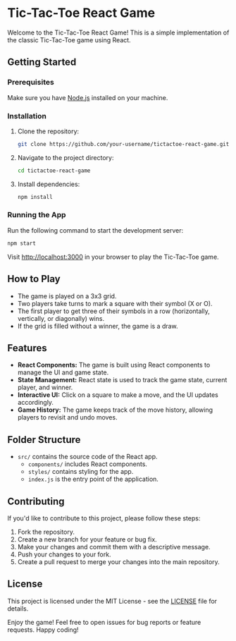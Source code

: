 # Tic-Tac-Toe React Game

Welcome to the Tic-Tac-Toe React Game! This is a simple implementation of the classic Tic-Tac-Toe game using React.

## Getting Started

### Prerequisites

Make sure you have [Node.js](https://nodejs.org/) installed on your machine.

### Installation

1. Clone the repository:

    ```bash
    git clone https://github.com/your-username/tictactoe-react-game.git
    ```

2. Navigate to the project directory:

    ```bash
    cd tictactoe-react-game
    ```

3. Install dependencies:

    ```bash
    npm install
    ```

### Running the App

Run the following command to start the development server:

```bash
npm start
```

Visit [http://localhost:3000](http://localhost:3000) in your browser to play the Tic-Tac-Toe game.

## How to Play

- The game is played on a 3x3 grid.
- Two players take turns to mark a square with their symbol (X or O).
- The first player to get three of their symbols in a row (horizontally, vertically, or diagonally) wins.
- If the grid is filled without a winner, the game is a draw.

## Features

- **React Components:** The game is built using React components to manage the UI and game state.
- **State Management:** React state is used to track the game state, current player, and winner.
- **Interactive UI:** Click on a square to make a move, and the UI updates accordingly.
- **Game History:** The game keeps track of the move history, allowing players to revisit and undo moves.

## Folder Structure

- `src/` contains the source code of the React app.
  - `components/` includes React components.
  - `styles/` contains styling for the app.
  - `index.js` is the entry point of the application.

## Contributing

If you'd like to contribute to this project, please follow these steps:

1. Fork the repository.
2. Create a new branch for your feature or bug fix.
3. Make your changes and commit them with a descriptive message.
4. Push your changes to your fork.
5. Create a pull request to merge your changes into the main repository.

## License

This project is licensed under the MIT License - see the [LICENSE](LICENSE) file for details.

Enjoy the game! Feel free to open issues for bug reports or feature requests. Happy coding!
